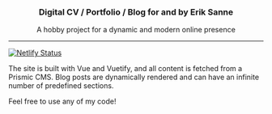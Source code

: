 <h3 align="center">Digital CV / Portfolio / Blog for and by Erik Sanne</h3>
<p align="center">
   A hobby project for a dynamic and modern online presence
</p>

---

[![Netlify Status](https://api.netlify.com/api/v1/badges/3d9051b8-f851-4565-abce-69321e7df10b/deploy-status)](https://app.netlify.com/sites/eriksannecom/deploys)

The site is built with Vue and Vuetify, and all content is fetched from a Prismic CMS.
Blog posts are dynamically rendered and can have an infinite number of predefined sections. 

Feel free to use any of my code! 
